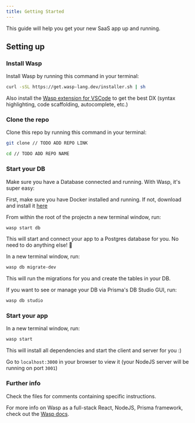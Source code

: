 ```yaml
---
title: Getting Started
---
```


This guide will help you get your new SaaS app up and running.

## Setting up

### Install Wasp

Install Wasp by running this command in your terminal:
```sh
curl -sSL https://get.wasp-lang.dev/installer.sh | sh
```
Also install the [Wasp extension for VSCode](https://marketplace.visualstudio.com/items?itemName=wasp-lang.wasp) to get the best DX (syntax highlighting, code scaffolding, autocomplete, etc.)

### Clone the repo

Clone this repo by running this command in your terminal:
```sh
git clone // TODO ADD REPO LINK
```

```sh
cd // TODO ADD REPO NAME
```

### Start your DB
Make sure you have a Database connected and running. With Wasp, it's super easy:

First, make sure you have Docker installed and running. If not, download and install it [here](https://www.docker.com/products/docker-desktop/)

From within the root of the projectn a new terminal window, run:
```sh
wasp start db 
```
This will start and connect your app to a Postgres database for you. No need to do anything else! 🤯 

In a new terminal window, run:
```sh
wasp db migrate-dev
```
This will run the migrations for you and create the tables in your DB.

If you want to see or manage your DB via Prisma's DB Studio GUI, run:
```sh
wasp db studio
```

### Start your app
In a new terminal window, run:
```sh
wasp start 
```
This will install all dependencies and start the client and server for you :)

Go to `localhost:3000` in your browser to view it (your NodeJS server will be running on port `3001`)

### Further info
Check the files for comments containing specific instructions.

For more info on Wasp as a full-stack React, NodeJS, Prisma framework, check out the [Wasp docs](https://wasp-lang.dev/docs/).
